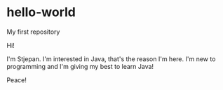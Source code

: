 # hello-world
My first repository

Hi!

I'm Stjepan. I'm interested in Java, that's the reason I'm here.
I'm new to programming and I'm giving my best to learn Java!

Peace!

